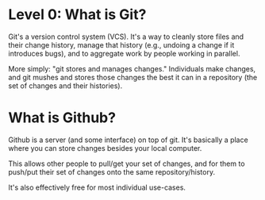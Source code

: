 # Level 0: What is Git?

Git's a version control system (VCS). 
It's a way to cleanly store files and 
their change history, manage that history 
(e.g., undoing a change if it introduces bugs), 
and to aggregate work by people working in parallel.

More simply: "git stores and manages changes." 
Individuals make changes, and git mushes and 
stores those changes the best it can in a 
repository (the set of changes and their histories).

# What is Github?

Github is a server (and some interface) on 
top of git. It's basically a place where you 
can store changes besides your local computer.

This allows other people to pull/get your set 
of changes, and for them to push/put their set 
of changes onto the same repository/history.

It's also effectively free for most individual use-cases.